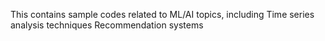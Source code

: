 This contains sample codes related to ML/AI topics, including
  Time series analysis techniques
  Recommendation systems
